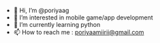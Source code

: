 - 👋 Hi, I’m @poriyaag
- 👀 I’m interested in mobile game/app development
- 🌱 I’m currently learning python 
- 📫 How to reach me : poriyaamiirii@gmail.com

<!---
poriyaag/poriyaag is a ✨ special ✨ repository because its `README.md` (this file) appears on your GitHub profile.
You can click the Preview link to take a look at your changes.
--->
